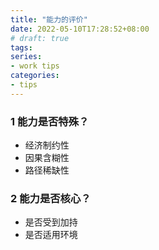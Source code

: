 ```yaml
---
title: "能力的评价"
date: 2022-05-10T17:28:52+08:00
# draft: true
tags:
series:
- work tips
categories:
- tips
---
```


### 1 能力是否特殊？

- 经济制约性
- 因果含糊性
- 路径稀缺性

### 2 能力是否核心？

- 是否受到加持
- 是否适用环境

